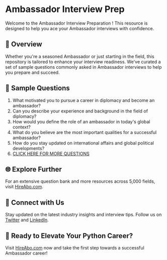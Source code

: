 # Ambassador Interview Prep

Welcome to the Ambassador Interview Preparation ! This resource is designed to help you ace your Ambassador interviews with confidence.

## 🚀 Overview

Whether you're a seasoned Ambassador or just starting in the field, this repository is tailored to enhance your interview readiness. We've curated a set of sample questions commonly asked in Ambassador interviews to help you prepare and succeed.

## 📝 Sample Questions

1. What motivated you to pursue a career in diplomacy and become an ambassador?
2. Can you describe your experience and background in the field of diplomacy?
3. How would you define the role of an ambassador in today's global context?
4. What do you believe are the most important qualities for a successful ambassador?
5. How do you stay updated on international affairs and global political developments?
6. [CLICK HERE FOR MORE QUESTIONS](https://hireabo.com/job/17_1_3/Ambassador)

## 🌐 Explore Further

For an extensive question bank and more resources across 5,000 fields, visit [HireAbo.com](https://www.hireabo.com).

## 📱 Connect with Us

Stay updated on the latest industry insights and interview tips. Follow us on [Twitter](https://twitter.com/hireabo) and [LinkedIn](https://www.linkedin.com/in/hire-abo-3609972a8/).

## 🚀 Ready to Elevate Your Python Career?

Visit [HireAbo.com](https://www.hireabo.com) now and take the first step towards a successful Ambassador career!